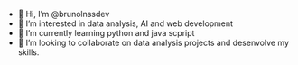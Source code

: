 - 👋 Hi, I’m @brunolnssdev
- 👀 I’m interested in data analysis, AI and web development
- 🌱 I’m currently learning python and java scpript
- 💞️ I’m looking to collaborate on data analysis projects and desenvolve my skills.


<!---
brunolnssdev/brunolnssdev is a ✨ special ✨ repository because its `README.md` (this file) appears on your GitHub profile.
You can click the Preview link to take a look at your changes.
--->
